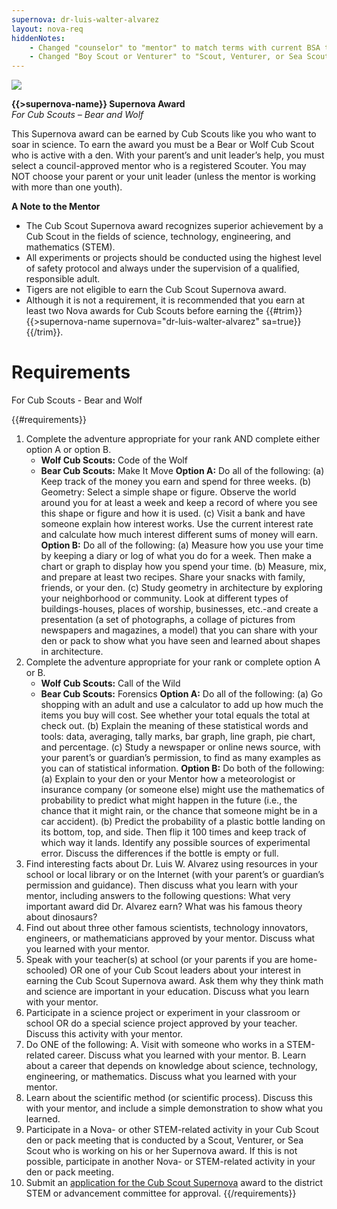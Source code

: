 ```yaml
---
supernova: dr-luis-walter-alvarez
layout: nova-req
hiddenNotes:
    - Changed "counselor" to "mentor" to match terms with current BSA training
    - Changed "Boy Scout or Venturer" to "Scout, Venturer, or Sea Scout"
---
```


<div class="D(f) Jc(sb) Fxd(rr) Fxd(c)--s">
<div class="W(175px) Ta(c) Fxs(0) Mx(a)--s"><img src="{{supernova}}-award.jpg" class="W(100%) Mx(a) H(a)"></div>
<div>

**{{>supernova-name}} Supernova Award**<br />*For Cub Scouts – Bear and Wolf*

This Supernova award can be earned by Cub Scouts like you who want to soar in science. To earn the award you must be a Bear or Wolf Cub Scout who is active with a den. With your parent’s and unit leader’s help, you must select a council-approved mentor who is a registered Scouter. You may NOT choose your parent or your unit leader (unless the mentor is working with more than one youth).

**A Note to the Mentor**

* The Cub Scout Supernova award recognizes superior achievement by a Cub Scout in the fields of science, technology, engineering, and mathematics (STEM).
* All experiments or projects should be conducted using the highest level of safety protocol and always under the supervision of a qualified, responsible adult.
* Tigers are not eligible to earn the Cub Scout Supernova award.
* Although it is not a requirement, it is recommended that you earn at least two Nova awards for Cub Scouts before earning the {{#trim}}{{>supernova-name supernova="dr-luis-walter-alvarez" sa=true}}{{/trim}}.

</div></div>

# Requirements

For Cub Scouts - Bear and Wolf

{{#requirements}}
1. Complete the adventure appropriate for your rank AND complete either option A or option B.
    * **Wolf Cub Scouts:** Code of the Wolf
    * **Bear Cub Scouts:** Make It Move
    **Option A:** Do all of the following:
        (a) Keep track of the money you earn and spend for three weeks.
        (b) Geometry: Select a simple shape or figure. Observe the world around you for at least a week and keep a record of where you see this shape or figure and how it is used.
        (c) Visit a bank and have someone explain how interest works. Use the current interest rate and calculate how much interest different sums of money will earn.
    **Option B:** Do all of the following:
        (a) Measure how you use your time by keeping a diary or log of what you do for a week. Then make a chart or graph to display how you spend your time.
        (b) Measure, mix, and prepare at least two recipes. Share your snacks with family, friends, or your den.
        (c) Study geometry in architecture by exploring your neighborhood or community. Look at different types of buildings-houses, places of worship, businesses, etc.-and create a presentation (a set of photographs, a collage of pictures from newspapers and magazines, a model) that you can share with your den or pack to show what you have seen and learned about shapes in architecture.
2. Complete the adventure appropriate for your rank or complete option A or B.
    * **Wolf Cub Scouts:** Call of the Wild
    * **Bear Cub Scouts:** Forensics
    **Option A:** Do all of the following:
        (a) Go shopping with an adult and use a calculator to add up how much the items you buy will cost. See whether your total equals the total at check out.
        (b) Explain the meaning of these statistical words and tools: data, averaging, tally marks, bar graph, line graph, pie chart, and percentage.
        (c) Study a newspaper or online news source, with your parent’s or guardian’s permission, to find as many examples as you can of statistical information.
    **Option B:** Do both of the following:
        (a) Explain to your den or your Mentor how a meteorologist or insurance company (or someone else) might use the mathematics of probability to predict what might happen in the future (i.e., the chance that it might rain, or the chance that someone might be in a car accident).
        (b) Predict the probability of a plastic bottle landing on its bottom, top, and side. Then flip it 100 times and keep track of which way it lands. Identify any possible sources of experimental error. Discuss the differences if the bottle is empty or full.
3. Find interesting facts about Dr. Luis W. Alvarez using resources in your school or local library or on the Internet (with your parent’s or guardian’s permission and guidance). Then discuss what you learn with your mentor, including answers to the following questions: What very important award did Dr. Alvarez earn? What was his famous theory about dinosaurs?
4. Find out about three other famous scientists, technology innovators, engineers, or mathematicians approved by your mentor. Discuss what you learned with your mentor.
5. Speak with your teacher(s) at school (or your parents if you are home-schooled) OR one of your Cub Scout leaders about your interest in earning the Cub Scout Supernova award. Ask them why they think math and science are important in your education. Discuss what you learn with your mentor.
6. Participate in a science project or experiment in your classroom or school OR do a special science project approved by your teacher. Discuss this activity with your mentor.
7. Do ONE of the following:
    A. Visit with someone who works in a STEM-related career. Discuss what you learned with your mentor.
    B. Learn about a career that depends on knowledge about science, technology, engineering, or mathematics. Discuss what you learned with your mentor.
8. Learn about the scientific method (or scientific process). Discuss this with your mentor, and include a simple demonstration to show what you learned.
9. Participate in a Nova- or other STEM-related activity in your Cub Scout den or pack meeting that is conducted by a Scout, Venturer, or Sea Scout who is working on his or her Supernova award. If this is not possible, participate in another Nova- or STEM-related activity in your den or pack meeting.
10. Submit an [application for the Cub Scout Supernova](https://www.scouting.org/filestore/STEM/pdf/SupernovaApplication.pdf) award to the district STEM or advancement committee for approval.
{{/requirements}}
